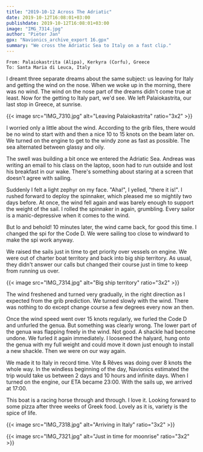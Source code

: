 ```yaml
---
title: "2019-10-12 Across The Adriatic"
date: 2019-10-12T16:08:01+03:00
publishdate: 2019-10-12T16:08:01+03:00
image: "IMG_7314.jpg"
author: "Pieter Jan"
gpx: "Navionics_archive_export 16.gpx"
summary: "We cross the Adriatic Sea to Italy on a fast clip."
---
```


`From: Palaiokastrita (Alipa), Kerkyra (Corfu), Greece`<br/>
`To: Santa Maria di Leuca, Italy`

I dreamt three separate dreams about the same subject: us leaving for Italy and getting the wind on the nose. When we woke up in the morning, there was no wind. The wind on the nose part of the dreams didn't come true at least. Now for the getting to Italy part, we'd see. We left Palaiokastrita, our last stop in Greece, at sunrise.

{{< image src="IMG_7310.jpg" alt="Leaving Palaiokastrita" ratio="3x2" >}}

I worried only a little about the wind. According to the grib files, there would be no wind to start with and then a nice 10 to 15 knots on the beam later on. We turned on the engine to get to the windy zone as fast as possible. The sea alternated between glassy and oily.

The swell was building a bit once we entered the Adriatic Sea. Andreas was writing an email to his class on the laptop, soon had to run outside and lost his breakfast in our wake. There's something about staring at a screen that doesn't agree with sailing.

Suddenly I felt a light zephyr on my face. "Aha!", I yelled, "there it is!". I rushed forward to deploy the spinnaker, which pleased me so mightily two days before. At once, the wind fell again and was barely enough to support the weight of the sail. I rolled the spinnaker in again, grumbling. Every sailor is a manic-depressive when it comes to the wind.

But lo and behold! 10 minutes later, the wind came back, for good this time. I changed the spi for the Code D. We were sailing too close to windward to make the spi work anyway.

We raised the sails just in time to get priority over vessels on engine. We were out of charter boat territory and back into big ship territory. As usual, they didn't answer our calls but changed their course just in time to keep from running us over.

{{< image src="IMG_7314.jpg" alt="Big ship territory" ratio="3x2" >}}

The wind freshened and turned very gradually, in the right direction as I expected from the grib prediction. We turned slowly with the wind. There was nothing to do except change course a few degrees every now an then.

Once the wind speed went over 15 knots regularly, we furled the Code D and unfurled the genua. But something was clearly wrong. The lower part of the genua was flapping freely in the wind. Not good. A shackle had become undone. We furled it again immediately. I loosened the halyard, hung onto the genua with my full weight and could move it down just enough to install a new shackle. Then we were on our way again.

We made it to Italy in record time. Vite & Rêves was doing over 8 knots the whole way. In the windless beginning of the day, Navionics estimated the trip would take us between 2 days and 10 hours and infinite days. When I turned on the engine, our ETA became 23:00. With the sails up, we arrived at 17:00.

This boat is a racing horse through and through. I love it. Looking forward to some pizza after three weeks of Greek food. Lovely as it is, variety is the spice of life.

{{< image src="IMG_7318.jpg" alt="Arriving in Italy" ratio="3x2" >}}

{{< image src="IMG_7321.jpg" alt="Just in time for moonrise" ratio="3x2" >}}
